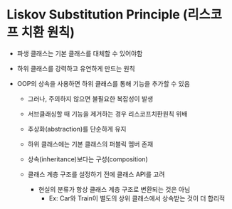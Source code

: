 # Liskov Substitution Principle (리스코프 치환 원칙)

- 파생 클래스는 기본 클래스를 대체할 수 있어야함
- 하위 클래스를 강력하고 유연하게 만드는 원칙
- OOP의 상속을 사용하면 하위 클래스를 통해 기능을 추가할 수 있음

  - 그러나, 주의하지 않으면 불필요한 복잡성이 발생

  - 서브클래싱할 때 기능을 제거하는 경우 리스코프치환원칙 위배
  - 추상화(abstraction)를 단순하게 유지
  - 하위 클래스에는 기본 클래스의 퍼블릭 멤버 존재
  - 상속(inheritance)보다는 구성(composition)
  - 클래스 계층 구조를 설정하기 전에 클래스 API를 고려
    - 현실의 분류가 항상 클래스 계층 구조로 변환되는 것은 아님
      - Ex: Car와 Train이 별도의 상위 클래스에서 상속받는 것이 더 합리적
